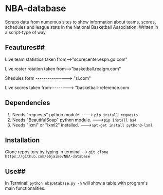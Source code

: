 # NBA-database #
Scraps data from numerous sites to show information about teams, scores, schedules and league stats in the National Basketball Association. Written in a script-type of way

## Feautures##
Live team statistics taken from-->"scorecenter.espn.go.com"

Live roster rotation taken from-->"basketball.realgm.com"

Shedules form  ----------------> "si.com"

Live scores taken from---------> "basketball-reference.com
## Dependencies ##
1. Needs "requests" python module.        ---> `pip install requests`
2. Needs "BeautifulSoup" python module.   --->`pip install bs4`
3. Needs "lxml" or "lxml2" installed.     --->`apt-get install python3-lxml`

## Installation ##
Clone repository by typing in terminal --> `git clone https://github.com/ebjaime/NBA-database`

## Use##
In Terminal: `python nbaDatabase.py -h` will show a table with program's main functionalities.
